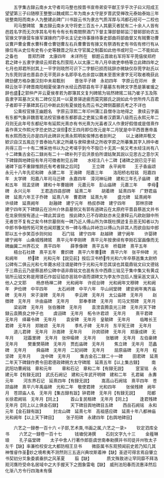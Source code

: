 <!-- { "loadSidebar": true } -->
　　五字集古録云南乡太守者司马整也按晋书宣帝弟安平献王孚乎次子曰义阳成王望望第三子曰随穆王整整以魏咸熙二年为南乡太守是岁晋武受禅改元泰始泰始三年徙整南阳而南乡人为整建此碑广川书跋云书为隶古气质浑厚与鸿都石经可一二校也
　　司马整碑隂　集古録云南乡太守将吏三百五十人其磨灭者犹有二十余人人皆有邑姓名字而无次序其名号有令有长有南閤祭酒门下督主簿部督邮监汀督邮部劝农五官掾文学掾营车掾军谋掾府门亭长主记史待事掾待事史部曲将部曲督又有贼曹功曹议曹戸曹金曹水曹科曹仓曹铠曹左右兵曹曹皆有掾又有祭酒有史有书佐有修行有从掾位有从史位有史有小史等魏晋之际太守官属之制葢如此他书或时见一二不能如此之备也
　　晋郑烈碑　太康四年　未详所在　额题云晋故右军将军平莞僖侯郑府君之碑十五隶字隶续云郑君名烈荥阳人以太康二年八月卒故吏申杨等立此碑四年之七月也郑君所封其上一平字则晓然可识下二字额已损而铭辞亦微缺仅存莞字赵氏以为东莞则误也晋县亦无平莞非乡名即亭名也余尝以魏末至晋宋隶字无可取者晩获此碑劲健方格杂置汉刻中未易甄别
　　晋张平子碑　永初四年　字原云在邓州　隶释云张平子碑晋南阳相夏侯湛作水经云西鄂县有平子墓墓东有碑文字悉是篆崔瑗之辞也盛之郭仲产并云夏侯孝若为郡簿其文复刋碑隂为铭然碑隂二铭乃崔子玉及陈翕隶字耳墓次又有二碑仅见其一以夏景驿途疲而莫究郦氏之説如此今世所传凡百君子者即平子篆碑其石已中断此刻有夏侯姓名而云书之碑侧葢郦氏考之不详也
　　公乘校官掾王幽题名　字原云淳熙二年卭州蒲江县僧寺治地得之　隶续云字画有东都气象非魏晋笔法校官掾者东都郡县之吏属公乘者汉爵第八级而云永熙元年二月则无此年号东都纪年有延熙光熹亦有书光熹为光喜者汉人作隶好假借或是借熹作喜作熹又作熙光字恐史防之误但农王四月即位改元是年二月犹是中平西晋惠帝虽有水熙而改元亦是四月此碑非光熹永熙明矣俟愽古者剖判之
　　以上诸碑并甎文欵识自汉五鳯迄于晋泰始凡家之所藏与隶释隶续之所收字原之所摹集其字入辨中者共得三百一十有二愽采他书以为之考嗟乎到今不毁已十无其一矣又考水经注尚有八十二碑集古金石二録尚有二十一碑补列于后洪景伯所谓姑聚其説以见思古之意尔天下碑録舆地碑目有年月可徴者附见五碑
　　水经注八十二碑【诸碑之説已见于前诸碑下兹不重録惟顾氏有考者録之后同】
　　王立碑　永平阙年　　王子香庙颂　永元十八年先尼和碑　永建二年　王诲碑　阳嘉三年
　　洛阳桥右柱铭　阳嘉四年　太学碑　阳嘉八年司马迁碑　永嘉四年　漳河神坛碑　建和三年孔子庙碑　建和五年　班孟坚碑　建和十年曹娥碑　元嘉元年　彭山庙碑　元嘉三年
　　李母碑　永兴元年
　　王君造四县邸碑　延熹二年
　　胡着碑　延熹四年　广野君庙碑　延熹六年王子乔碑　延熹八年　曹君碑　延熹九年
　　盛允碑　延熹阙年　许续碑　延熹阙年
　　赵融碑　建宁元年　杨叔恭碑　建宁四年
　　郭林宗碑　建宁四年天下碑録云在汾州介休县墓侧又有郭有道碑云在太原府平晋县蔡邕文并书在龙泉侧按有道止一碑此其误也　按此碑久已不存欧赵亦未见隶释云凡欧赵録中所无者世不复有之矣今林宗墓侧有一碑乃近人傅山所为体既杜撰迹复丑恶无知者以为中郎书争相传拓可笑也闻郑簠又书一碑与傅山并峙岂以傅山为非其人而欲自拟中郎耶以五十歩笑百歩则何如
　　石门铭　建宁四年　赵越碑　建宁阙年
　　许婴碑　建宁阙年　山桑城残碑隂　熹平元年李刚碑　熹平元年按隶续有李刚石室画像而无碑幽冀二州界石文　熹平四年
　　薛季像碑　熹平五年　桥载碑　熹平五年
　　梧台石社碑　熹平五年　曹炽碑　熹平六年曹碑　熹平六年　张平仲碑　光和阙年
　　桥碑　光和元年【説见前】按后汉书桥传光和六年卒蔡邕集太尉桥公碑有二俱云光和七年薨水经注谓是碑作于光和元年恐其误也其载鼎铭文曰文德铭于三鼎云云乃是蔡邕桥公碑中语非鼎铭文也邕有东中西鼎三铭见于集中集又有黄戉铭所云钺文称是用镂石作兹征钺亦邕铭中语而谓碑文为李友作岂后人搜采邕文误入他人之文耶
　　杨彦杨禅二碑　光和阙年　许叔台碑　光和阙年文穆碑　光和阙年　尹俭碑　中平四年
　　太石岭碑　中平六年　华山祠堂碑　建安阙年夷齐庙碑　无年月　宋子浚碑　无年月
　　李云碑　无年月　太公庙碑　无年月
　　赵徴碑　无年月　许由庙碑　无年月
　　郭奉孝碑　无年月　司马文预碑　无年月
　　梁岩碑　无年月　张伯雅碑　无年月
　　袁滂袁腾袁光三碑　无年月天下碑録云袁腾良之仲子也
　　虞诩碑　无年月　柘令许君颂　无年月
　　熹平君碑　无年月　绎幕令碑　无年月
　　袁安碑　无年月　皇毓碑　无年月
　　临睢长王君碑　无年月　郑陂颂　无年月
　　季札子碑　无年月　东平宪王碑　无年月
　　道儿君碑　无年月　孙嵩碑　无年月
　　孙宾硕碑　无年月　郑康成碑　无年月
　　冠葢里碑　无年月　张仲瑜碑　无年月
　　张敏碑　无年月　左伯豪碑　无年月
　　樊重樊萌碑　无年月　贾彪庙碑　无年月
　　焦立碑　无年月　范蠡碑　无年月
　　舜庙碑　无年月　二妃祠碑　无年月
　　屈原庙碑　无年月　程坚碑　无年月
　　泷中碑　无年月
　　集古金石二録二十一碑
　　田君碑　延熹二年天下碑録作费令田君德政碑朔方太守碑隂　延熹五年【以上集古録】
　　南武阳功曹阙铭　章和元年
　　章和石记　章和二年【有録无説】
　　窆室铭　永建元年【有録无説】　武氏石阙记　建和元年武开明碑　建和二年　孔君碣　永夀元年
　　河东界石记　延熹四年【有録无説】
　　嵩高山石阙铭　熹平四年　苍颉庙碑　熹平六年禹庙碑　光和二年　敬使君碑　光和四年
　　张侯残碑　阙年月　苍颉庙人名　无年月【集古録有跋】钟君碑　无年月【有録无説】
　　阳都长徐君阙铭　无年月【同上】
　　首山复民租碑　无年月【同上】
　　逢君残碑　无年月【同上以上俱金石録】
　　天下碑目舆地碑目五碑
　　西岳石阙铭　永和元年【金石録有跋】
　　封龙山碑　延熹七年　高祖感应碑　延熹十年八都神庙　光和阙年【以上天下碑目】
　　张子阳碑　永建四年【右舆地碑目】

　　六艺之一録巻一百十六
<子部,艺术类,书画之属,六艺之一录>
　　钦定泗库全书
　　六艺之一録卷一百十七　　　钱塘倪涛撰
　　石刻文字九十三
　　金薤琳琅
　　孔子庙堂碑
　　太子中舍人行著作郎臣虞世南奉勑撰并书司徒并州牧太子左千【缺】率兼检校安北大都防相王旦书
　　微臣属书东观预闻前史若乃知几其神惟睿作圣妙之境希夷不测然则三五迭兴典坟斯着神【缺】圣迹可得言焉自肇立书契初分爻象委裘垂拱之风革夏
　　翦【缺】　　　　质文殊致进让罕同靡不拜洛观河膺符受命名居域中之大手握天下之图象雷电【缺】　威刑法阳春而流惠泽然后化渐八方令行四海未有偃
